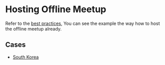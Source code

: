 # Hosting Offline Meetup

Refer to the [best practices](../best_practices.md), You can see the example the way how to host the offline meetup already.

## Cases

- [South Korea](./case-southkorea.md)